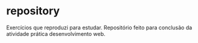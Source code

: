 # repository
Exercícios que reproduzi para estudar.
Repositório feito para conclusão da atividade prática desenvolvimento web.
